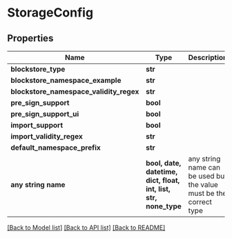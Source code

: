 # StorageConfig


## Properties
Name | Type | Description | Notes
------------ | ------------- | ------------- | -------------
**blockstore_type** | **str** |  | 
**blockstore_namespace_example** | **str** |  | 
**blockstore_namespace_validity_regex** | **str** |  | 
**pre_sign_support** | **bool** |  | 
**pre_sign_support_ui** | **bool** |  | 
**import_support** | **bool** |  | 
**import_validity_regex** | **str** |  | 
**default_namespace_prefix** | **str** |  | [optional] 
**any string name** | **bool, date, datetime, dict, float, int, list, str, none_type** | any string name can be used but the value must be the correct type | [optional]

[[Back to Model list]](../README.md#documentation-for-models) [[Back to API list]](../README.md#documentation-for-api-endpoints) [[Back to README]](../README.md)


